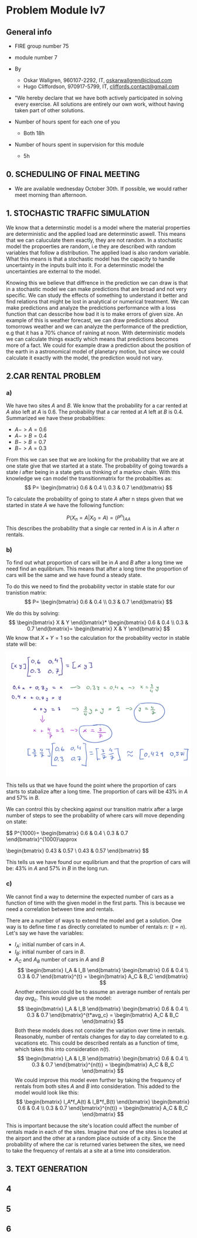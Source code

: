# Problem Module lv7
 
## General info
 
- FIRE group number 75
- module number 7
- By
 
  - Oskar Wallgren, 960107-2292, IT, oskarwallgren@icloud.com
  - Hugo Cliffordson, 970917-5799, IT, cliffords.contact@gmail.com
 
- "We hereby declare that we have both actively participated in solving every exercise. All solutions are entirely our own work, without having taken part of other solutions.
- Number of hours spent for each one of you
  - Both 18h
- Number of hours spent in supervision for this module
  - 5h

## 0. SCHEDULING OF FINAL MEETING
- We are available wednesday October 30th. If possible, we would rather meet morning than afternoon.
## 1. STOCHASTIC TRAFFIC SIMULATION

We know that a determinstic model is a model where the material properties are deterministic and the applied load are determinstic aswell. This means that we can caluculate them exactly, they are not random. In a stochastic model the propoerties are random, i.e they are described with random variables that follow a distribution. The applied load is also random variable. What this means is that a stochastic model has the capacity to handle uncertainty in the inputs built into it. For a determinstic model the uncertainties are external to the model. 

Knowing this we believe that diffrence in the prediction we can draw is that in a stochastic model we can make predictions that are broad and not very specific. We can study the effects of something to understand it better and find relations that might be lost in analytical or numerical treatment. We can make predictions and analyze the predictions performance with a loss function that can desscribe how bad it is to make errors of given size. An example of this is weather forecast, we can draw predictions about tomorrows weather and we can analyze the performance of the prediction, e.g that it has a 70% chance of raining at noon. With deterministic models we can calculate things exactly which means that predictions becomes more of a fact. We could for example draw a prediction about the position of the earth in a astronomical model of planetary motion, but since we could calculate it exactly with the model, the prediction would not vary.
 
## 2.CAR RENTAL PROBLEM
### a)
We have two sites $A$ and $B$. We know that the probability for a car rented at $A$ also left at $A$ is $0.6$. The probability that a car rented at $A$ left at $B$ is $0.4$. Summarized we have these probabilities:
- $A->A=0.6$
- $A->B=0.4$
- $B->B=0.7$
- $B->A=0.3$

From this we can see that we are looking for the probability that we are at one state give that we started at a state. The probability of going towards a state $i$ after being in a state gets us thinking of a markov chain. With this knowledge we can model the transitionmatrix for the probabilties as:
$$
P=
\begin{bmatrix}
    0.6 & 0.4 \\ 0.3 & 0.7
\end{bmatrix}
$$

To calculate the probability of going to state $A$ after n steps given that we started in state $A$ we have the following function:

$$
P(X_n=A | X_0=A) = (P^n)_{AA}
$$
This describes the probability that a single car rented in $A$ is in $A$ after $n$ rentals.
### b)

To find out what proportion of cars will be in $A$ and $B$ after a long time we need find an equlibrium. This means that after a long time the proportion of cars will be the same and we have found a steady state. 

To do this we need to find the probability vector in stable state for our tranistion matrix: 
$$
P=
\begin{bmatrix}
    0.6 & 0.4 \\ 0.3 & 0.7
\end{bmatrix}
$$

We do this by solving: 
$$
\begin{bmatrix}
    X & Y 
\end{bmatrix}*
\begin{bmatrix}
    0.6 & 0.4 \\ 0.3 & 0.7
\end{bmatrix}=
\begin{bmatrix}
    X & Y 
\end{bmatrix}
$$
We know that $X + Y = 1$ so the calculation for the probability vector in stable state will be:

![](markov1.jpeg)

This tells us that we have found the point where the proportion of cars starts to stabalize after a long time. The proportion of cars will be $43\%$  in $A$ and $57\%$ in $B$.

We can control this by checking against our transition matrix after a large number of steps to see the probability of where cars will move depending on state:

$$
P^{1000}=
\begin{bmatrix}
    0.6 & 0.4 \\ 0.3 & 0.7
\end{bmatrix}^{1000}\approx

\begin{bmatrix}
    0.43 & 0.57 \\ 0.43 & 0.57
\end{bmatrix}
$$

This tells us we have found our equlibrium and that the proprtion of cars will be: $43\%$  in $A$ and $57\%$ in $B$ in the long run.

### c)
We cannot find a way to determine the expected number of cars as a function of time with the given model in the first parts. This is because we need a correlation between time and rentals.

There are a number of ways to extend the model and get a solution. 
One way is to define time $t$ as directly correlated to number of rentals $n$: ($t=n$). Let's say we have the variables:
- $I_A$: initial number of cars in $A$.
- $I_B$: initial number of cars in $B$.
- $A_C \text{ and }A_B$ number of cars in $A$ and $B$
$$
\begin{bmatrix}
    I_A & I_B
\end{bmatrix}
\begin{bmatrix}
    0.6 & 0.4 \\ 0.3 & 0.7
\end{bmatrix}^{t} 
= 
\begin{bmatrix}
    A_C & B_C
\end{bmatrix}
$$
Another extension could be to assume an average number of rentals per day $avg_c$. This would give us the model:
$$
\begin{bmatrix}
    I_A & I_B
\end{bmatrix}
\begin{bmatrix}
    0.6 & 0.4 \\ 0.3 & 0.7
\end{bmatrix}^{t*avg_c} 
= 
\begin{bmatrix}
    A_C & B_C
\end{bmatrix}
$$
Both these models does not consider the variation over time in rentals. Reasonably, number of rentals changes for day to day correlated to e.g. vacations etc. This could be described rentals as a function of time, which takes this into consideration $n(t)$.
$$
\begin{bmatrix}
    I_A & I_B
\end{bmatrix}
\begin{bmatrix}
    0.6 & 0.4 \\ 0.3 & 0.7
\end{bmatrix}^{n(t)} 
= 
\begin{bmatrix}
    A_C & B_C
\end{bmatrix}
$$
We could improve this model even further by taking the frequency of rentals from both sites $A$ and $B$ into consideration. This added to the model would look like this:
$$
\begin{bmatrix}
    I_A*f_A(t) & I_B*f_B(t)
\end{bmatrix}
\begin{bmatrix}
    0.6 & 0.4 \\ 0.3 & 0.7
\end{bmatrix}^{n(t)} 
= 
\begin{bmatrix}
    A_C & B_C
\end{bmatrix}
$$

This is important because the site's location could affect the number of rentals made in each of the sites. Imagine that one of the sites is located at the airport and the other at a random place outside of a city. Since the probability of where the car is returned varies between the sites, we need to take the frequency of rentals at a site at a time into consideration. 
## 3. TEXT GENERATION 
## 4
## 5
## 6
